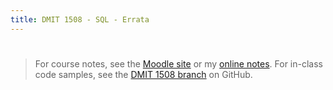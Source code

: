 ```yaml
---
title: DMIT 1508 - SQL - Errata
---
```

# 

> For course notes, see the [Moodle site](https://moodle.nait.ca) or my [online notes](https://DMIT-1508.github.io). For in-class code samples, see the [DMIT 1508 branch](https://github.com/dgilleland/2018-Sep-In-Class/tree/DMIT-1508-A01) on GitHub.

